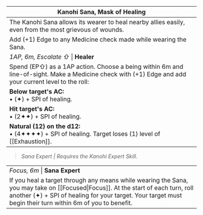 | Kanohi Sana, Mask of Healing                                                                                                                          |
| ----------------------------------------------------------------------------------------------------------------------------------------------------- |
| The Kanohi Sana allows its wearer to heal nearby allies easily, even from the most grievous of wounds.                                                |
| Add (+1) Edge to any Medicine check made while wearing the Sana.                                                                                      |
| *1AP, 6m, Escalate ⇧* \| **Healer**                                                                                                                   |
| Spend (EP⇧) as a 1AP action. Choose a being within 6m and line-of-sight. Make a Medicine check with (+1) Edge and add your current level to the roll: |
| **Below target's AC:**<br>• (✦) + SPI of healing.                                                                                                     |
| **Hit target's AC:**<br>• (2✦✦) + SPI of healing.                                                                                                     |
| **Natural (12) on the d12:**<br>• (4✦✦✦✦) + SPI of healing. Target loses (1) level of [[Exhaustion]].                                                 |

>*Sana Expert | Requires the Kanohi Expert Skill.*

|                                                                                                                                                                                                                                                 |
| ----------------------------------------------------------------------------------------------------------------------------------------------------------------------------------------------------------------------------------------------- |
| *Focus, 6m* \| **Sana Expert**                                                                                                                                                                                                                  |
| If you heal a target through any means while wearing the Sana, you may take on [[Focused\|Focus]]. At the start of each turn, roll another (✦) + SPI of healing for your target. Your target must begin their turn within 6m of you to benefit. |
